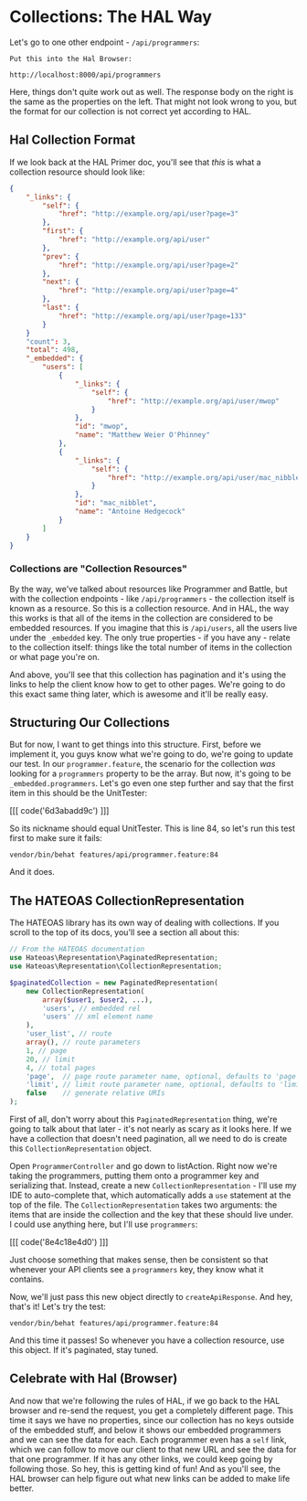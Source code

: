 # Collections: The HAL Way

Let's go to one other endpoint - `/api/programmers`:

    Put this into the Hal Browser:

    http://localhost:8000/api/programmers

Here, things don't quite work out as well. The response body on the right
is the same as the properties on the left. That might not look wrong to you,
but the format for our collection is not correct yet according to HAL.

## Hal Collection Format

If we look back at the HAL Primer doc, you'll see that *this* is what a collection
resource should look like:

```json
{
    "_links": {
        "self": {
            "href": "http://example.org/api/user?page=3"
        },
        "first": {
            "href": "http://example.org/api/user"
        },
        "prev": {
            "href": "http://example.org/api/user?page=2"
        },
        "next": {
            "href": "http://example.org/api/user?page=4"
        },
        "last": {
            "href": "http://example.org/api/user?page=133"
        }
    }
    "count": 3,
    "total": 498,
    "_embedded": {
        "users": [
            {
                "_links": {
                    "self": {
                        "href": "http://example.org/api/user/mwop"
                    }
                },
                "id": "mwop",
                "name": "Matthew Weier O'Phinney"
            },
            {
                "_links": {
                    "self": {
                        "href": "http://example.org/api/user/mac_nibblet"
                    }
                },
                "id": "mac_nibblet",
                "name": "Antoine Hedgecock"
            }
        ]
    }
}
```

### Collections are "Collection Resources"

By the way, we've talked about resources like Programmer and Battle, but with
the collection endpoints - like `/api/programmers` - the collection itself
is known as a resource. So this is a collection resource. And in HAL, the
way this works is that all of the items in the collection are considered
to be embedded resources. If you imagine that this is `/api/users`, all the
users live under the `_embedded` key. The only true properties - if you have
any - relate to the collection itself: things like the total number of items
in the collection or what page you're on.

And above, you'll see that this collection has pagination and it's using
the links to help the client know how to get to other pages. We're going
to do this exact same thing later, which is awesome and it'll be really easy.

## Structuring Our Collections

But for now, I want to get things into this structure. First, before we
implement it, you guys know what we're going to do, we're going to update
our test. In our `programmer.feature`, the scenario for the collection *was*
looking for a `programmers` property to be the array. But now, it's going
to be `_embedded.programmers`. Let's go even one step further and say that
the first item in this should be the UnitTester:

[[[ code('6d3abadd9c') ]]]

So its nickname should equal UnitTester. This is line 84, so let's run this
test first to make sure it fails:

```
vendor/bin/behat features/api/programmer.feature:84
```

And it does.

## The HATEOAS CollectionRepresentation

The HATEOAS library has its own way of dealing with collections. If you scroll
to the top of its docs, you'll see a section all about this:

```php
// From the HATEOAS documentation
use Hateoas\Representation\PaginatedRepresentation;
use Hateoas\Representation\CollectionRepresentation;

$paginatedCollection = new PaginatedRepresentation(
    new CollectionRepresentation(
        array($user1, $user2, ...),
        'users', // embedded rel
        'users' // xml element name
    ),
    'user_list', // route
    array(), // route parameters
    1, // page
    20, // limit
    4, // total pages
    'page',  // page route parameter name, optional, defaults to 'page'
    'limit', // limit route parameter name, optional, defaults to 'limit'
    false    // generate relative URIs
);

```

First of all, don't worry about this `PaginatedRepresentation` thing, we're
going to talk about that later - it's not nearly as scary as it looks here.
If we have a collection that doesn't need pagination, all we need to do is
create this `CollectionRepresentation` object. 

Open `ProgrammerController` and go down to listAction. Right now we're taking
the programmers, putting them onto a programmer key and serializing that.
Instead, create a new `CollectionRepresentation` - I'll use my IDE to auto-complete
that, which automatically adds a `use` statement at the top of the file.
The `CollectionRepresentation` takes two arguments: the items that are
inside the collection and the key that these should live under. I could use
anything here, but I'll use `programmers`:

[[[ code('8e4c18e4d0') ]]]

Just choose something that makes sense, then be consistent so that whenever
your API clients see a `programmers` key, they know what it contains. 

Now, we'll just pass this new object directly to `createApiResponse`. And
hey, that's it! Let's try the test:

```
vendor/bin/behat features/api/programmer.feature:84
```

And this time it passes! So whenever you have a collection resource, use
this object. If it's paginated, stay tuned.

## Celebrate with Hal (Browser)

And now that we're following the rules of HAL, if we go back to the HAL browser
and re-send the request, you get a completely different page. This time it says 
we have no properties, since our collection has no keys outside of the embedded stuff, 
and below it shows our embedded programmers and we can see the data for each. Each 
programmer even has a `self` link, which we can follow to move our client to that 
new URL and see the data for that one programmer. If it has any other links, we could 
keep going by following those. So hey, this is getting kind of fun! And as you'll see, 
the HAL browser can help figure out what new links can be added to make life better.
